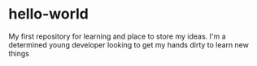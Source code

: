 # hello-world
My first repository for learning and place to store my ideas. 
I'm a determined young developer looking to get my hands dirty to learn new things
